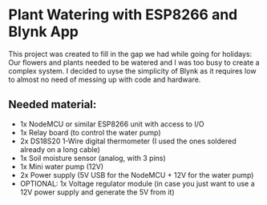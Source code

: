 # Plant Watering with ESP8266 and Blynk App
This project was created to fill in the gap we had while going for holidays: Our flowers and plants needed to be watered and I was too busy to create a complex system.
I decided to uyse the simplicity of Blynk as it requires low to almost no need of messing up with code and hardware.

## Needed material:
   - 1x NodeMCU or similar ESP8266 unit with access to I/O
   - 1x Relay board (to control the water pump)
   - 2x DS18S20 1-Wire digital thermometer (I used the ones soldered already on a long cable)
   - 1x Soil moisture sensor (analog, with 3 pins)
   - 1x Mini water pump (12V)
   - 2x Power supply (5V USB for the NodeMCU + 12V for the water pump)
   - OPTIONAL: 1x Voltage regulator module (in case you just want to use a 12V power supply and generate the 5V from it)
